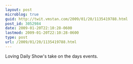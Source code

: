 ```yaml
---
layout: post
microblog: true
guid: http://twit.vmstan.com/2009/01/20/1135419788.html
post_id: 3052984
date: 2009-01-20T22:10:28-0600
lastmod: 2009-01-20T22:10:28-0600
type: post
url: /2009/01/20/1135419788.html
---
```

Loving Daily Show's take on the days events.
